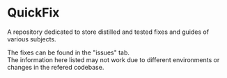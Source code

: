 # QuickFix
A repository dedicated to store distilled and tested fixes and guides of various subjects.

The fixes can be found in the "issues" tab.  
The information here listed may not work due to different environments or changes in the refered codebase.
